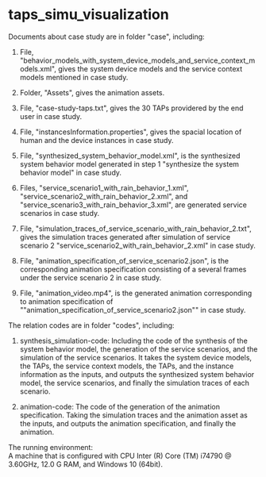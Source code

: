 # taps_simu_visualization
Documents about case study are in folder "case", including:

1. File, "behavior_models_with_system_device_models_and_service_context_models.xml", gives the system device models and the service context models mentioned in case study. 

2. Folder, "Assets", gives the animation assets.

3. File, "case-study-taps.txt", gives the 30 TAPs providered by the end user in case study.

4. File, "instancesInformation.properties", gives the spacial location of human and the device instances in case study.

5. File, "synthesized_system_behavior_model.xml", is the synthesized system behavior model generated in step 1 "synthesize the system behavior model" in case study.

6. Files, "service_scenario1_with_rain_behavior_1.xml", "service_scenario2_with_rain_behavior_2.xml", and "service_scenario3_with_rain_behavior_3.xml", are generated service scenarios in case study.

7. File, "simulation_traces_of_service_scenario_with_rain_behavior_2.txt", gives the simulation traces generated after simulation of service scenario 2 "service_scenario2_with_rain_behavior_2.xml" in case study.

8. File, "animation_specification_of_service_scenario2.json", is the corresponding animation specification consisting of a several frames under the service scenario 2 in case study.

9. File, "animation_video.mp4", is the generated animation corresponding to animation specification of ""animation_specification_of_service_scenario2.json"" in case study.

The relation codes are in folder "codes", including:

1. synthesis_simulation-code: Including the code of the synthesis of the system behavior model, the generation of the service scenarios, and the simulation of the service scenarios. It takes the system device models, the TAPs,  the service context models, the TAPs, and the instance information as the inputs, and outputs the synthesized system behavior model, the service scenarios, and finally the simulation traces of each scenario.

2. animation-code: The code of the generation of the animation specification. Taking the simulation traces and the animation asset as the inputs, and outputs the animation specification, and finally the animation.

The running environment:  
A machine that is configured with CPU Inter (R) Core (TM) i74790 @ 3.60GHz, 12.0 G RAM, and Windows 10 (64bit).